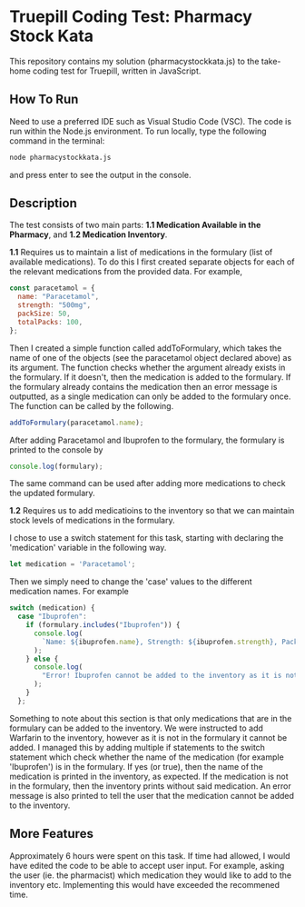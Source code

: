 # Truepill Coding Test: Pharmacy Stock Kata

This repository contains my solution (pharmacystockkata.js) to the take-home coding test for Truepill, written in JavaScript. 

## How To Run

Need to use a preferred IDE such as Visual Studio Code (VSC). The code is run within the Node.js environment. To run locally, type the following command in the terminal:
```bash
node pharmacystockkata.js
```
and press enter to see the output in the console.

## Description

The test consists of two main parts: **1.1 Medication Available in the Pharmacy**, and **1.2 Medication Inventory**. 

**1.1** Requires us to maintain a list of medications in the formulary (list of available medications). To do this I first created separate objects for each of the relevant medications from the provided data. For example,
```javascript
const paracetamol = {
  name: "Paracetamol",
  strength: "500mg",
  packSize: 50,
  totalPacks: 100,
};
```
Then I created a simple function called addToFormulary, which takes the name of one of the objects (see the paracetamol object declared above) as its argument. The function checks whether the argument already exists in the formulary. If it doesn't, then the medication is added to the formulary. If the formulary already contains the medication then an error message is outputted, as a single medication can only be added to the formulary once. The function can be called by the following.
```javascript
addToFormulary(paracetamol.name);
```
After adding Paracetamol and Ibuprofen to the formulary, the formulary is printed to the console by
```javascript
console.log(formulary);
```
The same command can be used after adding more medications to check the updated formulary.


**1.2** Requires us to add medicatioins to the inventory so that we can maintain stock levels of medications in the formulary.

I chose to use a switch statement for this task, starting with declaring the 'medication' variable in the following way.
```javascript
let medication = 'Paracetamol';
```
Then we simply need to change the 'case' values to the different medication names. For example
```javascript
switch (medication) {
  case "Ibuprofen":
    if (formulary.includes("Ibuprofen")) {
      console.log(
        `Name: ${ibuprofen.name}, Strength: ${ibuprofen.strength}, Pack Size: ${ibuprofen.packSize}, Total Packs: ${ibuprofen.totalPacks}`
      );
    } else {
      console.log(
        "Error! Ibuprofen cannot be added to the inventory as it is not in the formulary."
      );
    }
  };
```

Something to note about this section is that only medications that are in the formulary can be added to the inventory. We were instructed to add Warfarin to the inventory, however as it is not in the formulary it cannot be added. I managed this by adding multiple if statements to the switch statement which check whether the name of the medication (for example 'Ibuprofen') is in the formulary. If yes (or true), then the name of the medication is printed in the inventory, as expected. If the medication is not in the formulary, then the inventory prints without said medication. An error message is also printed to tell the user that the medication cannot be added to the inventory.

## More Features

Approximately 6 hours were spent on this task. If time had allowed, I would have edited the code to be able to accept user input. For example, asking the user (ie. the pharmacist) which medication they would like to add to the inventory etc. Implementing this would have exceeded the recommened time.
